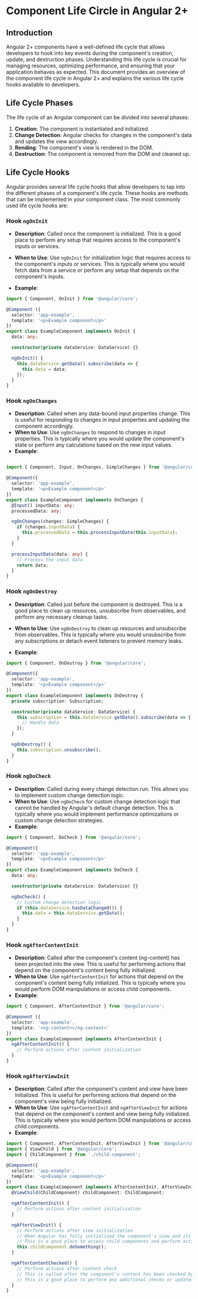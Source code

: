 # Component Life Circle in Angular 2+

## Introduction

Angular 2+ components have a well-defined life cycle that allows developers to hook into key events during the component's creation, update, and destruction phases. Understanding this life cycle is crucial for managing resources, optimizing performance, and ensuring that your application behaves as expected.
This document provides an overview of the component life cycle in Angular 2+ and explains the various life cycle hooks available to developers.

## Life Cycle Phases

The life cycle of an Angular component can be divided into several phases:

1. **Creation**: The component is instantiated and initialized.
2. **Change Detection**: Angular checks for changes in the component's data and updates the view accordingly.
3. **Rending**: The component's view is rendered in the DOM.
4. **Destruction**: The component is removed from the DOM and cleaned up.

## Life Cycle Hooks

Angular provides several life cycle hooks that allow developers to tap into the different phases of a component's life cycle. These hooks are methods that can be implemented in your component class. The most commonly used life cycle hooks are:

### Hook `ngOnInit`

- **Description**: Called once the component is initialized. This is a good place to perform any setup that requires access to the component's inputs or services.
- **When to Use**: Use `ngOnInit` for initialization logic that requires access to the component's inputs or services. This is typically where you would fetch data from a service or perform any setup that depends on the component's inputs.

- **Example**:

```typescript
import { Component, OnInit } from '@angular/core';

@Component ({
  selector: 'app-example',
  template: '<p>Example component</p>'
})
export class ExampleComponent implements OnInit {
  data: any;

  constructor(private dataService: DataService) {}

  ngOnInit() {
    this.dataService.getData().subscribe(data => {
      this.data = data;
    });
  }
}
```

### Hook `ngOnChanges`

- **Description**: Called when any data-bound input properties change. This is useful for responding to changes in input properties and updating the component accordingly.
- **When to Use**: Use `ngOnChanges` to respond to changes in input properties. This is typically where you would update the component's state or perform any calculations based on the new input values.
- **Example**:

```typescript

import { Component, Input, OnChanges, SimpleChanges } from '@angular/core';

@Component({
  selector: 'app-example',
  template: '<p>Example component</p>'
})
export class ExampleComponent implements OnChanges {
  @Input() inputData: any;
  processedData: any;

  ngOnChanges(changes: SimpleChanges) {
    if (changes.inputData) {
      this.processedData = this.processInputData(this.inputData);
    }
  }

  processInputData(data: any) {
    // Process the input data
    return data;
  }
}
```

### Hook `ngOnDestroy`

- **Description**: Called just before the component is destroyed. This is a good place to clean up resources, unsubscribe from observables, and perform any necessary cleanup tasks.
- **When to Use**: Use `ngOnDestroy` to clean up resources and unsubscribe from observables. This is typically where you would unsubscribe from any subscriptions or detach event listeners to prevent memory leaks.

- **Example**:

```typescript
import { Component, OnDestroy } from '@angular/core';

@Component({
  selector: 'app-example',
  template: '<p>Example component</p>'
})
export class ExampleComponent implements OnDestroy {
  private subscription: Subscription;

  constructor(private dataService: DataService) {
    this.subscription = this.dataService.getData().subscribe(data => {
      // Handle data
    });
  }

  ngOnDestroy() {
    this.subscription.unsubscribe();
  }
}
```

### Hook `ngDoCheck`

- **Description**: Called during every change detection run. This allows you to implement custom change detection logic.
- **When to Use**: Use `ngDoCheck` for custom change detection logic that cannot be handled by Angular's default change detection. This is typically where you would implement performance optimizations or custom change detection strategies.
- **Example**:

```typescript
import { Component, DoCheck } from '@angular/core';

@Component({
  selector: 'app-example',
  template: '<p>Example component</p>'
})
export class ExampleComponent implements DoCheck {
  data: any;

  constructor(private dataService: DataService) {}

  ngDoCheck() {
    // Custom change detection logic
    if (this.dataService.hasDataChanged()) {
      this.data = this.dataService.getData();
    }
  }
}
```

### Hook `ngAfterContentInit`

- **Description**: Called after the component's content (ng-content) has been projected into the view. This is useful for performing actions that depend on the component's content being fully initialized.
- **When to Use**: Use `ngAfterContentInit` for actions that depend on the component's content being fully initialized. This is typically where you would perform DOM manipulations or access child components.
- **Example**:

```typescript
import { Component, AfterContentInit } from '@angular/core';

@Component ({
  selector: 'app-example',
  template: '<ng-content></ng-content>'
})
export class ExampleComponent implements AfterContentInit {
  ngAfterContentInit() {
    // Perform actions after content initialization
  }
}
```

### Hook `ngAfterViewInit`

- **Description**: Called after the component's content and view have been initialized. This is useful for performing actions that depend on the component's view being fully initialized.
- **When to Use**: Use `ngAfterContentInit` and `ngAfterViewInit` for actions that depend on the component's content and view being fully initialized. This is typically where you would perform DOM manipulations or access child components.
- **Example**:

```typescript
import { Component, AfterContentInit, AfterViewInit } from '@angular/core';
import { ViewChild } from '@angular/core';
import { ChildComponent } from './child.component';

@Component({
  selector: 'app-example',
  template: '<p>Example component</p>'
})
export class ExampleComponent implements AfterContentInit, AfterViewInit, AfterViewChecked{
  @ViewChild(ChildComponent) childComponent: ChildComponent;

  ngAfterContentInit() {
    // Perform actions after content initialization
  }

  ngAfterViewInit() {
    // Perform actions after view initialization
    // When Angular has fully initialized the component's view and its child views
    // This is a good place to access child components and perform actions on them
    this.childComponent.doSomething();
  }

  ngAfterContentChecked() {
    // Perform actions after content check
    // This is called after the component's content has been checked by Angular's change detection
    // This is a good place to perform any additional checks or updates based on the content
  }
}
```
